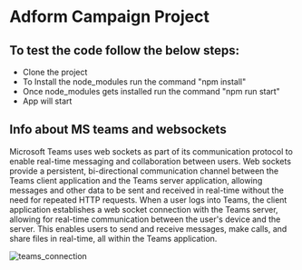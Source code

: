 # Adform Campaign Project
## To test the code follow the below steps: 
* Clone the project
* To Install the node_modules run the command "npm install"
* Once node_modules gets installed run the command "npm run start"
* App will start

## Info about MS teams and websockets
Microsoft Teams uses web sockets as part of its communication protocol to enable real-time messaging and collaboration between users. Web sockets provide a persistent, bi-directional communication channel between the Teams client application and the Teams server application, allowing messages and other data to be sent and received in real-time without the need for repeated HTTP requests.
When a user logs into Teams, the client application establishes a web socket connection with the Teams server, allowing for real-time communication between the user's device and the server. This enables users to send and receive messages, make calls, and share files in real-time, all within the Teams application.

![teams_connection](https://github.com/nikhil377/adform-campaign-project/assets/37083944/9ab75b68-230e-4478-a7ad-223306157855)
